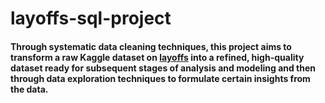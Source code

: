 # layoffs-sql-project

#### Through systematic data cleaning techniques, this project aims to transform a raw Kaggle dataset on [layoffs](https://www.kaggle.com/datasets/swaptr/layoffs-2022) into a refined, high-quality dataset ready for subsequent stages of analysis and modeling and then through data exploration techniques to formulate certain insights from the data.
